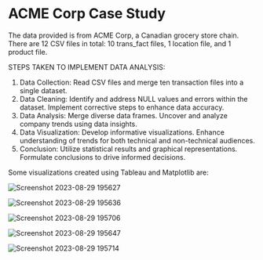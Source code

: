 # ACME Corp Case Study

The data provided is from ACME Corp, a Canadian grocery store chain. There are 12 CSV files in total: 10 trans_fact files, 1 location file, and 1 product file. 

STEPS TAKEN TO IMPLEMENT DATA ANALYSIS:

1. Data Collection: Read CSV files and merge ten transaction files into a single dataset.
2. Data Cleaning: Identify and address NULL values and errors within the dataset. Implement corrective steps to enhance data accuracy.
3. Data Analysis: Merge diverse data frames. Uncover and analyze company trends using data insights.
4. Data Visualization: Develop informative visualizations. Enhance understanding of trends for both technical and non-technical audiences.
5. Conclusion: Utilize statistical results and graphical representations. Formulate conclusions to drive informed decisions.

Some visualizations created using Tableau and Matplotlib are:

![Screenshot 2023-08-29 195627](https://github.com/aastha170902/acme-case-study/assets/71825443/4ad6aeae-5858-4896-b401-a4348f38653a)

![Screenshot 2023-08-29 195636](https://github.com/aastha170902/acme-case-study/assets/71825443/0287511e-da92-43e1-9ae1-b9d2da21a85a)

![Screenshot 2023-08-29 195706](https://github.com/aastha170902/acme-case-study/assets/71825443/1e659e07-aadd-47de-9acc-3958db6bd18c)

![Screenshot 2023-08-29 195647](https://github.com/aastha170902/acme-case-study/assets/71825443/e0c4281d-e55a-4434-9ccd-5267993c7404)


![Screenshot 2023-08-29 195714](https://github.com/aastha170902/acme-case-study/assets/71825443/5d5bda8d-80e3-4cd9-9ec1-c711a9efa8ea)



